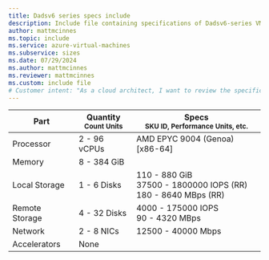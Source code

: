 ```yaml
---
title: Dadsv6 series specs include
description: Include file containing specifications of Dadsv6-series VM sizes.
author: mattmcinnes
ms.topic: include
ms.service: azure-virtual-machines
ms.subservice: sizes
ms.date: 07/29/2024
ms.author: mattmcinnes
ms.reviewer: mattmcinnes
ms.custom: include file
# Customer intent: "As a cloud architect, I want to review the specifications of Dadsv6-series VM sizes, so that I can select the appropriate virtual machine configuration for my applications' performance and scalability needs."
---
```

| Part | Quantity <br><sup>Count Units | Specs <br><sup>SKU ID, Performance Units, etc.  |
|---|---|---|
| Processor      | 2 - 96 vCPUs       | AMD EPYC 9004 (Genoa) [x86-64]                               |
| Memory         | 8 - 384 GiB          |                                  |
| Local Storage  | 1 - 6 Disks           | 110 - 880 GiB <br>37500 - 1800000 IOPS (RR) <br>180 - 8640 MBps (RR)                               |
| Remote Storage | 4 - 32 Disks    | 4000 - 175000 IOPS <br>90 - 4320 MBps   |
| Network        | 2 - 8 NICs          | 12500 - 40000 Mbps                          |
| Accelerators   | None              |                                   |
